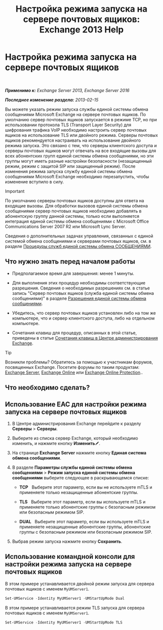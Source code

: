 ﻿---
title: 'Настройка режима запуска на сервере почтовых ящиков: Exchange 2013 Help'
TOCTitle: Настройка режима запуска на сервере почтовых ящиков
ms:assetid: 4457d6a0-52bd-4269-8cb5-d34d7fe9bfc3
ms:mtpsurl: https://technet.microsoft.com/ru-ru/library/Ee423544(v=EXCHG.150)
ms:contentKeyID: 50556398
ms.date: 04/30/2018
mtps_version: v=EXCHG.150
ms.translationtype: HT
---

# Настройка режима запуска на сервере почтовых ящиков

 

_**Применимо к:** Exchange Server 2013, Exchange Server 2016_

_**Последнее изменение раздела:** 2013-02-15_

Вы можете указать режим запуска службы единой системы обмена сообщениями Microsoft Exchange на сервере почтовых ящиков. По умолчанию сервер почтовых ящиков запускается в режиме TCP, но при использовании протокола TLS (Transport Layer Security) для шифрования трафика VoIP необходимо настроить сервер почтовых ящиков на использование TLS или двойного режима. Серверы почтовых ящиков рекомендуется настраивать на использование двойного режима запуска. Это связано с тем, что серверы клиентского доступа и серверы почтовых ящиков могут отвечать на все входящие вызовы для всех абонентских групп единой системы обмена сообщениями, но эти группы могут иметь разные настройки безопасности (незащищенный режим, режим с защитой SIP или защищенный режим). После изменения режима запуска службу единой системы обмена сообщениями Microsoft Exchange необходимо перезапустить, чтобы изменение вступило в силу.

> [!IMPORTANT]  
> По умолчанию серверы почтовых ящиков доступны для ответа на входящие вызовы. Для обработки вызовов единой системы обмена сообщениями сервер почтовых ящиков необходимо добавлять в абонентскую группу данной системы, только если выполняется интеграция единой системы обмена сообщениями с Microsoft Office Communications Server 2007 R2 или Microsoft Lync Server.


Сведения о дополнительных задачах управления, связанных с единой системой обмена сообщениями и серверами почтовых ящиков, см. в разделе [Процедуры служб единой системы обмена СООБЩЕНИЯМИ](um-services-procedures-exchange-2013-help.md).

## Что нужно знать перед началом работы

  - Предполагаемое время для завершения: менее 1 минуты.

  - Для выполнения этих процедур необходимы соответствующие разрешения. Сведения о необходимых разрешениях см. в статье запись "Сервер почтовых ящиков (служба единой системы обмена сообщениями)" в разделе [Разрешения единой системы обмена сообщениями](unified-messaging-permissions-exchange-2013-help.md).

  - Убедитесь, что сервер почтовых ящиков установлен либо на том же компьютере, что и сервер клиентского доступа, либо на отдельном компьютере.

  - Сочетания клавиш для процедур, описанных в этой статье, приведены в статье [Сочетания клавиш в Центре администрирования Exchange](keyboard-shortcuts-in-the-exchange-admin-center-exchange-online-protection-help.md).

> [!TIP]  
> Возникли проблемы? Обратитесь за помощью к участникам форумов, посвященных Exchange. Посетите форумы по таким продуктам: <a href="https://go.microsoft.com/fwlink/p/?linkid=60612">Exchange Server</a>, <a href="https://go.microsoft.com/fwlink/p/?linkid=267542">Exchange Online</a> или <a href="https://go.microsoft.com/fwlink/p/?linkid=285351">Exchange Online Protection</a>..


## Что необходимо сделать?

## Использование EAC для настройки режима запуска на сервере почтовых ящиков

1.  В Центре администрирования Exchange перейдите к разделу **Серверы** \> **Серверы**.

2.  Выберите из списка сервер Exchange, который необходимо изменить, и нажмите кнопку **Изменить**![Значок редактирования](images/Bb124582.6f53ccb2-1f13-4c02-bea0-30690e6ea71d(EXCHG.150).gif "Значок редактирования").

3.  На странице **Exchange Server** нажмите кнопку **Единая система обмена сообщениями**.

4.  В разделе **Параметры службы единой системы обмена сообщениями** \> **Режим запуска единой системы обмена сообщениями** выберите следующее в раскрывающемся списке:
    
      - **TCP**   Выберите этот параметр, если вы не используете mTLS и применяете только незащищенные абонентские группы.
    
      - **TLS**   Выберите этот параметр, если вы используете mTLS и применяете только абонентские группы с безопасным режимом или безопасным режимом SIP.
    
      - **DUAL**   Выберите этот параметр, если вы используете mTLS и применяете незащищенные абонентские группы, абонентские группы с безопасным режимом или безопасным режимом SIP.

5.  Выбрав режим запуска нажмите кнопку **Сохранить**.

## Использование командной консоли для настройки режима запуска на сервере почтовых ящиков

В этом примере устанавливается двойной режим запуска для сервера почтовых ящиков с именем `MyUMServer1`.

```powershell
Set-UMService -Identity MyUMServer1 -UMStartUpMode Dual
```

В этом примере устанавливается режим TLS запуска для сервера почтовых ящиков с именем `MyUMServer1`.

```powershell
Set-UMService -Identity MyUMServer1 -UMStartUpMode TLS
```

